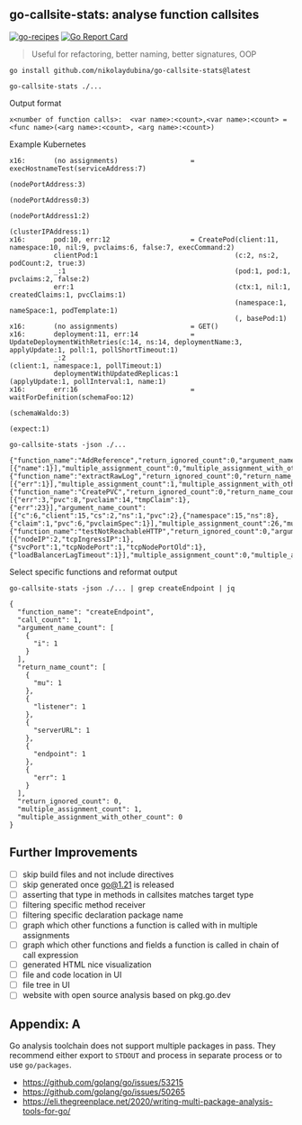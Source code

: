 ## go-callsite-stats: analyse function callsites

[![go-recipes](https://raw.githubusercontent.com/nikolaydubina/go-recipes/main/badge.svg?raw=true)](https://github.com/nikolaydubina/go-recipes)
[![Go Report Card](https://goreportcard.com/badge/github.com/nikolaydubina/go-callsite-stats)](https://goreportcard.com/report/github.com/nikolaydubina/go-callsite-stats)

> Useful for refactoring, better naming, better signatures, OOP

```
go install github.com/nikolaydubina/go-callsite-stats@latest
```

```
go-callsite-stats ./...
```

Output format
```
x<number of function calls>:  <var name>:<count>,<var name>:<count> = <func name>(<arg name>:<count>, <arg name>:<count>)
```

Example Kubernetes
```
x16:       (no assignments)                  = execHostnameTest(serviceAddress:7)                                                            
                                                               (nodePortAddress:3)                                                           
                                                               (nodePortAddress0:3)                                                          
                                                               (nodePortAddress1:2)                                                          
                                                               (clusterIPAddress:1)                                                          
x16:       pod:10, err:12                    = CreatePod(client:11, namespace:10, nil:9, pvclaims:6, false:7, execCommand:2)                 
           clientPod:1                                  (c:2, ns:2, podCount:2, true:3)                                                      
           _:1                                          (pod:1, pod:1, pvclaims:2, false:2)                                                  
           err:1                                        (ctx:1, nil:1, createdClaims:1, pvcClaims:1)                                         
                                                        (namespace:1, nameSpace:1, podTemplate:1)                                            
                                                        (, basePod:1)        
x16:       (no assignments)                  = GET()                         
x16:       deployment:11, err:14             = UpdateDeploymentWithRetries(c:14, ns:14, deploymentName:3, applyUpdate:1, poll:1, pollShortTimeout:1)                                                         
           _:2                                                            (client:1, namespace:1, pollTimeout:1)                             
           deploymentWithUpdatedReplicas:1                                (applyUpdate:1, pollInterval:1, name:1)                            
x16:       err:16                            = waitForDefinition(schemaFoo:12)                                                               
                                                                (schemaWaldo:3)                                                              
                                                                (expect:1)   
```

```
go-callsite-stats -json ./...
```

```
{"function_name":"AddReference","return_ignored_count":0,"argument_name_count":[{"name":1}],"multiple_assignment_count":0,"multiple_assignment_with_other_count":0}
{"function_name":"extractRawLog","return_ignored_count":0,"return_name_count":[{"err":1}],"multiple_assignment_count":1,"multiple_assignment_with_other_count":0}
{"function_name":"CreatePVC","return_ignored_count":0,"return_name_count":[{"err":3,"pvc":8,"pvclaim":14,"tmpClaim":1},{"err":23}],"argument_name_count":[{"c":6,"client":15,"cs":2,"ns":1,"pvc":2},{"namespace":15,"ns":8},{"claim":1,"pvc":6,"pvclaimSpec":1}],"multiple_assignment_count":26,"multiple_assignment_with_other_count":0}
{"function_name":"testNotReachableHTTP","return_ignored_count":0,"argument_name_count":[{"nodeIP":2,"tcpIngressIP":1},{"svcPort":1,"tcpNodePort":1,"tcpNodePortOld":1},{"loadBalancerLagTimeout":1}],"multiple_assignment_count":0,"multiple_assignment_with_other_count":0}
```

Select specific functions and reformat output
```
go-callsite-stats -json ./... | grep createEndpoint | jq 
```

```
{
  "function_name": "createEndpoint",
  "call_count": 1,
  "argument_name_count": [
    {
      "i": 1
    }
  ],
  "return_name_count": [
    {
      "mu": 1
    },
    {
      "listener": 1
    },
    {
      "serverURL": 1
    },
    {
      "endpoint": 1
    },
    {
      "err": 1
    }
  ],
  "return_ignored_count": 0,
  "multiple_assignment_count": 1,
  "multiple_assignment_with_other_count": 0
}
```

## Further Improvements

- [ ] skip build files and not include directives
- [ ] skip generated once go@1.21 is released 
- [ ] asserting that type in methods in callsites matches target type
- [ ] filtering specific method receiver
- [ ] filtering specific declaration package name
- [ ] graph which other functions a function is called with in multiple assignments
- [ ] graph which other functions and fields a function is called in chain of call expression
- [ ] generated HTML nice visualization
- [ ] file and code location in UI
- [ ] file tree in UI
- [ ] website with open source analysis based on pkg.go.dev

## Appendix: A

Go analysis toolchain does not support multiple packages in pass.
They recommend either export to `STDOUT` and process in separate process or to use `go/packages`.

* https://github.com/golang/go/issues/53215
* https://github.com/golang/go/issues/50265
* https://eli.thegreenplace.net/2020/writing-multi-package-analysis-tools-for-go/
